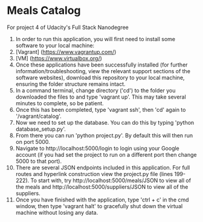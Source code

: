 # Meals Catalog
For project 4 of Udacity's Full Stack Nanodegree


1. In order to run this application, you will first need to install some software to your local machine:
  1. [Vagrant] (https://www.vagrantup.com/)
  2. [VM] (https://www.virtualbox.org/)
2. Once these applications have been successfully installed (for further information/troubleshooting, view the relevant support sections of the software websites), download this repository to your local machine, ensuring the folder structure remains intact.  
3. In a command terminal, change directory ('cd') to the folder you downloaded the files to and type 'vagrant up'. This may take several minutes to complete, so be patient.
4. Once this has been completed, type 'vagrant ssh', then 'cd' again to '/vagrant/catalog'.
5. Now we need to set up the database. You can do this by typing 'python database_setup.py'.
5. From there you can run 'python project.py'. By default this will then run on port 5000. 
6. Navigate to http://localhost:5000/login to login using your Google account (if you had set the project to run on a different port then change 5000 to that port).
7. There are several JSON endpoints included in this application. For full routes and hyperlink construction view the project.py file (lines 199-222). To start with, try http://localhost:5000/meals/JSON to view all of the meals and http://localhost:5000/suppliers/JSON to view all of the suppliers.
8. Once you have finished with the application, type 'ctrl + c' in the cmd window, then type 'vagrant halt' to gracefully shut down the virtual machine without losing any data.
